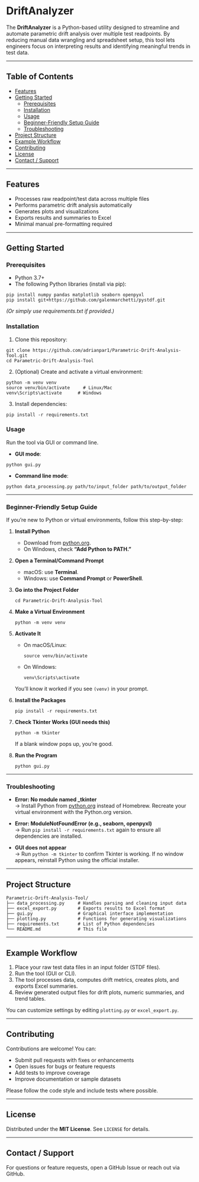 # DriftAnalyzer

The **DriftAnalyzer** is a Python-based utility designed to streamline and automate parametric drift analysis over multiple test readpoints. By reducing manual data wrangling and spreadsheet setup, this tool lets engineers focus on interpreting results and identifying meaningful trends in test data.

---

## Table of Contents

- [Features](#features)  
- [Getting Started](#getting-started)  
  - [Prerequisites](#prerequisites)  
  - [Installation](#installation)  
  - [Usage](#usage)  
  - [Beginner-Friendly Setup Guide](#beginner-friendly-setup-guide)  
  - [Troubleshooting](#troubleshooting)  
- [Project Structure](#project-structure)  
- [Example Workflow](#example-workflow)  
- [Contributing](#contributing)  
- [License](#license)  
- [Contact / Support](#contact--support)  

---

## Features

- Processes raw readpoint/test data across multiple files  
- Performs parametric drift analysis automatically  
- Generates plots and visualizations  
- Exports results and summaries to Excel  
- Minimal manual pre-formatting required  

---

## Getting Started

### Prerequisites

- Python 3.7+  
- The following Python libraries (install via pip):  

```
pip install numpy pandas matplotlib seaborn openpyxl
pip install git+https://github.com/galenmarchetti/pystdf.git
```

*(Or simply use requirements.txt if provided.)*

### Installation

1. Clone this repository:  

```
git clone https://github.com/adrianpar1/Parametric-Drift-Analysis-Tool.git
cd Parametric-Drift-Analysis-Tool
```

2. (Optional) Create and activate a virtual environment:  

```
python -m venv venv
source venv/bin/activate     # Linux/Mac
venv\Scripts\activate      # Windows
```

3. Install dependencies:  

```
pip install -r requirements.txt
```

### Usage

Run the tool via GUI or command line.

- **GUI mode**:  

```
python gui.py
```

- **Command line mode**:  

```
python data_processing.py path/to/input_folder path/to/output_folder
```

---

### Beginner-Friendly Setup Guide

If you’re new to Python or virtual environments, follow this step-by-step:

1. **Install Python**  
   - Download from [python.org](https://www.python.org/downloads/).  
   - On Windows, check **“Add Python to PATH.”**

2. **Open a Terminal/Command Prompt**  
   - macOS: use **Terminal**.  
   - Windows: use **Command Prompt** or **PowerShell**.

3. **Go into the Project Folder**  
   ```
   cd Parametric-Drift-Analysis-Tool
   ```

4. **Make a Virtual Environment**  
   ```
   python -m venv venv
   ```

5. **Activate It**  
   - On macOS/Linux:  
     ```
     source venv/bin/activate
     ```
   - On Windows:  
     ```
     venv\Scripts\activate
     ```
   You’ll know it worked if you see `(venv)` in your prompt.

6. **Install the Packages**  
   ```
   pip install -r requirements.txt
   ```

7. **Check Tkinter Works (GUI needs this)**  
   ```
   python -m tkinter
   ```
   If a blank window pops up, you’re good.

8. **Run the Program**  
   ```
   python gui.py
   ```

---

### Troubleshooting

- **Error: No module named _tkinter**  
  → Install Python from [python.org](https://www.python.org/downloads/macos/) instead of Homebrew. Recreate your virtual environment with the Python.org version.  

- **Error: ModuleNotFoundError (e.g., seaborn, openpyxl)**  
  → Run `pip install -r requirements.txt` again to ensure all dependencies are installed.  

- **GUI does not appear**  
  → Run `python -m tkinter` to confirm Tkinter is working. If no window appears, reinstall Python using the official installer.  

---

## Project Structure

```
Parametric-Drift-Analysis-Tool/
├── data_processing.py     # Handles parsing and cleaning input data
├── excel_export.py        # Exports results to Excel format
├── gui.py                 # Graphical interface implementation
├── plotting.py            # Functions for generating visualizations
├── requirements.txt       # List of Python dependencies
└── README.md              # This file
```

---

## Example Workflow

1. Place your raw test data files in an input folder (STDF files). 
2. Run the tool (GUI or CLI).  
3. The tool processes data, computes drift metrics, creates plots, and exports Excel summaries.  
4. Review generated output files for drift plots, numeric summaries, and trend tables.  

You can customize settings by editing `plotting.py` or `excel_export.py`.

---

## Contributing

Contributions are welcome! You can:  
- Submit pull requests with fixes or enhancements  
- Open issues for bugs or feature requests  
- Add tests to improve coverage  
- Improve documentation or sample datasets  

Please follow the code style and include tests where possible.

---

## License

Distributed under the **MIT License**. See `LICENSE` for details.

---

## Contact / Support

For questions or feature requests, open a GitHub Issue or reach out via GitHub.  
